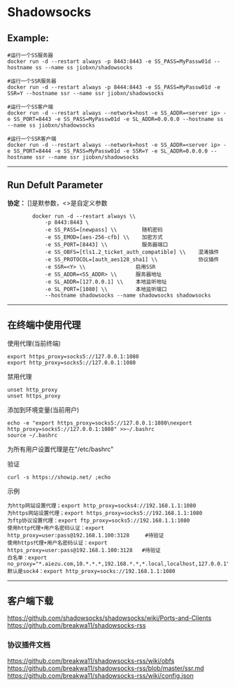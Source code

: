 Shadowsocks
===

## Example:

    #运行一个SS服务器
    docker run -d --restart always -p 8443:8443 -e SS_PASS=MyPassw01d --hostname ss --name ss jiobxn/shadowsocks

    #运行一个SSR服务器
    docker run -d --restart always -p 8444:8443 -e SS_PASS=MyPassw01d -e SSR=Y --hostname ssr --name ssr jiobxn/shadowsocks

    #运行一个SS客户端
    docker run -d --restart always --network=host -e SS_ADDR=<server ip> -e SS_PORT=8443 -e SS_PASS=MyPassw01d -e SL_ADDR=0.0.0.0 --hostname ss --name ss jiobxn/shadowsocks

    #运行一个SSR客户端
    docker run -d --restart always --network=host -e SS_ADDR=<server ip> -e SS_PORT=8444 -e SS_PASS=MyPassw01d -e SSR=Y -e SL_ADDR=0.0.0.0 --hostname ssr --name ssr jiobxn/shadowsocks


****

## Run Defult Parameter
**协定：** []是默参数，<>是自定义参数

			docker run -d --restart always \\
				-p 8443:8443 \
				-e SS_PASS=[newpass] \\        随机密码
				-e SS_EMOD=[aes-256-cfb] \\    加密方式
				-e SS_PORT=[8443] \\           服务器端口
				-e SS_OBFS=[tls1.2_ticket_auth_compatible] \\    混淆插件
				-e SS_PROTOCOL=[auth_aes128_sha1] \\             协议插件
				-e SSR=<Y> \\                启用SSR
				-e SS_ADDR=<SS_ADDR> \\      服务器地址
				-e SL_ADDR=[127.0.0.1] \\    本地监听地址
				-e SL_PORT=[1080] \\         本地监听端口
				--hostname shadowsocks --name shadowsocks shadowsocks

****

## 在终端中使用代理

使用代理(当前终端)

    export https_proxy=socks5://127.0.0.1:1080
    export http_proxy=socks5://127.0.0.1:1080

禁用代理

    unset http_proxy
    unset https_proxy

添加到环境变量(当前用户)

    echo -e "export https_proxy=socks5://127.0.0.1:1080\nexport http_proxy=socks5://127.0.0.1:1080" >>~/.bashrc
    source ~/.bashrc

为所有用户设置代理是在"/etc/bashrc"

验证

    curl -s https://showip.net/ ;echo

示例

    为http网站设置代理；export http_proxy=socks4://192.168.1.1:1080
    为https网站设置代理；export https_proxy=socks5://192.168.1.1:1080
    为ftp协议设置代理：export ftp_proxy=socks5://192.168.1.1:1080
    使用http代理+用户名密码认证：export http_proxy=user:pass@192.168.1.100:3128     #待验证
    使用https代理+用户名密码认证：export https_proxy=user:pass@192.168.1.100:3128   #待验证
    白名单：export no_proxy="*.aiezu.com,10.*.*.*,192.168.*.*,*.local,localhost,127.0.0.1"
    默认是sock4：export http_proxy=socks://192.168.1.1:1080

****

## 客户端下载
https://github.com/shadowsocks/shadowsocks/wiki/Ports-and-Clients  
https://github.com/breakwa11/shadowsocks-rss

### 协议插件文档
https://github.com/breakwa11/shadowsocks-rss/wiki/obfs  
https://github.com/breakwa11/shadowsocks-rss/blob/master/ssr.md  
https://github.com/breakwa11/shadowsocks-rss/wiki/config.json
